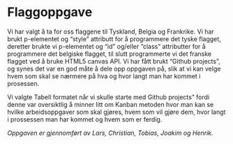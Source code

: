 
<h1><strong>Flaggoppgave</strong></h1>

Vi har valgt å ta for oss flaggene til Tyskland, Belgia og Frankrike. Vi har brukt p-elementet og “style” attributt for å programmere det tyske flagget, deretter brukte vi p-elementet og “id” og/eller ”class” attributter for å programmere det belgiske flagget, til slutt programmerte vi det franske flagget ved å bruke HTML5 canvas API.
Vi har fått brukt “Github projects”, og synes det var en god måte å dele opp oppgaven på, slik at vi kan velge hvem som skal se nærmere på hva og hvor langt man har kommet i prosessen.

Vi valgte Tabell formatet når vi skulle starte med Github projects” fordi denne var oversiktlig å minner litt om Kanban metoden hvor man kan se hvilke arbeidsoppgaver som skal gjøres, hvem som vil gjøre dem, hvor langt i prossessen man har kommet og hvem som er ferdig.

<i>Oppgaven er gjennomført av Lars, Christian, Tobias, Joakim og Henrik.</i>
